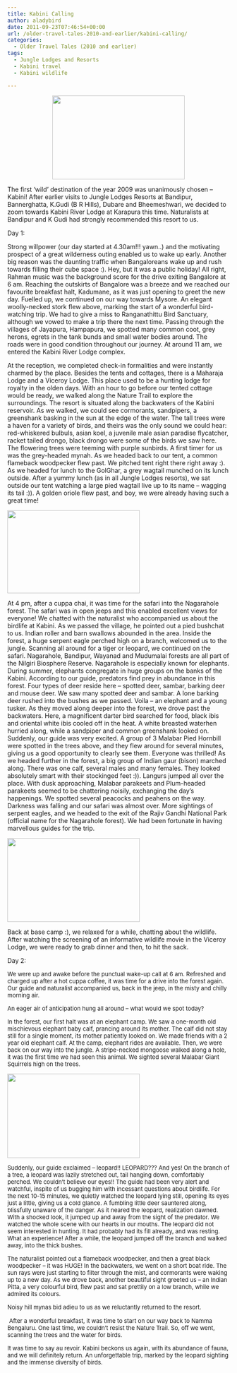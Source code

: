 ```yaml
---
title: Kabini Calling
author: aladybird
date: 2011-09-23T07:46:54+00:00
url: /older-travel-tales-2010-and-earlier/kabini-calling/
categories:
  - Older Travel Tales (2010 and earlier)
tags:
  - Jungle Lodges and Resorts
  - Kabini travel
  - Kabini wildlife

---
```

<p style="text-align:center;">
  <a href="http://funderfulworld.files.wordpress.com/2011/09/100_8423.jpg"><img class="size-medium wp-image-227 aligncenter" title="Kabini" src="http://funderfulworld.files.wordpress.com/2011/09/100_8423.jpg?w=300" alt="" width="300" height="190" srcset="http://funderfulworld.com/wp-content/uploads/2011/09/100_8423.jpg 2030w, http://funderfulworld.com/wp-content/uploads/2011/09/100_8423-300x190.jpg 300w, http://funderfulworld.com/wp-content/uploads/2011/09/100_8423-1024x651.jpg 1024w" sizes="(max-width: 300px) 100vw, 300px" /></a>
</p>

<p style="text-align:left;">
  The first &#8216;wild&#8217; destination of the year 2009 was unanimously chosen &#8211; Kabini! After earlier visits to Jungle Lodges Resorts at Bandipur, Bannerghatta, K.Gudi (B R Hills), Dubare and Bheemeshwari, we decided to zoom towards Kabini River Lodge at Karapura this time. Naturalists at Bandipur and K Gudi had strongly recommended this resort to us.
</p>

<p style="text-align:left;">
  Day 1:
</p>

<p style="text-align:left;">
  Strong willpower (our day started at 4.30am!!! yawn..) and the motivating prospect of a great wilderness outing enabled us to wake up early. Another big reason was the daunting traffic when Bangaloreans wake up and rush towards filling their cube space :). Hey, but it was a public holiday! All right, Rahman music was the background score for the drive exiting Bangalore at 6 am. Reaching the outskirts of Bangalore was a breeze and we reached our favourite breakfast halt, Kadumane, as it was just opening to greet the new day. Fuelled up, we continued on our way towards Mysore. An elegant woolly-necked stork flew above, marking the start of a wonderful bird-watching trip. We had to give a miss to Ranganathittu Bird Sanctuary, although we vowed to make a trip there the next time. Passing through the villages of Jayapura, Hampapura, we spotted many common coot, grey herons, egrets in the tank bunds and small water bodies around. The roads were in good condition throughout our journey. At around 11 am, we entered the Kabini River Lodge complex.
</p>

<p style="text-align:left;">
  At the reception, we completed check-in formalities and were instantly charmed by the place. Besides the tents and cottages, there is a Maharaja Lodge and a Viceroy Lodge. This place used to be a hunting lodge for royalty in the olden days. With an hour to go before our tented cottage would be ready, we walked along the Nature Trail to explore the surroundings. The resort is situated along the backwaters of the Kabini reservoir. As we walked, we could see cormorants, sandpipers, a greenshank basking in the sun at the edge of the water. The tall trees were a haven for a variety of birds, and theirs was the only sound we could hear: red-whiskered bulbuls, asian koel, a juvenile male asian paradise flycatcher, racket tailed drongo, black drongo were some of the birds we saw here. The flowering trees were teeming with purple sunbirds. A first timer for us was the grey-headed mynah. As we headed back to our tent, a common flameback woodpecker flew past. We pitched tent right there right away :). As we headed for lunch to the GolGhar, a grey wagtail munched on its lunch outside. After a yummy lunch (as in all Jungle Lodges resorts), we sat outside our tent watching a large pied wagtail live up to its name &#8211; wagging its tail :)). A golden oriole flew past, and boy, we were already having such a great time!
</p>

<p style="text-align:left;">
  <span style="font-family:book antiqua,palatino;font-size:small;"><a href="http://funderfulworld.files.wordpress.com/2011/09/100_8373.jpg"><img class="aligncenter size-medium wp-image-229" title="In the jungle" src="http://funderfulworld.files.wordpress.com/2011/09/100_8373.jpg?w=300" alt="" width="300" height="188" srcset="http://funderfulworld.com/wp-content/uploads/2011/09/100_8373.jpg 2032w, http://funderfulworld.com/wp-content/uploads/2011/09/100_8373-300x188.jpg 300w, http://funderfulworld.com/wp-content/uploads/2011/09/100_8373-1024x642.jpg 1024w" sizes="(max-width: 300px) 100vw, 300px" /></a></span>
</p>

<p style="text-align:left;">
  At 4 pm, after a cuppa chai, it was time for the safari into the Nagarahole forest. The safari was in open jeeps and this enabled excellent views for everyone! We chatted with the naturalist who accompanied us about the birdlife at Kabini. As we passed the village, he pointed out a pied bushchat to us. Indian roller and barn swallows abounded in the area. Inside the forest, a huge serpent eagle perched high on a branch, welcomed us to the jungle. Scanning all around for a tiger or leopard, we continued on the safari. Nagarahole, Bandipur, Wayanad and Mudumalai forests are all part of the Nilgiri Biosphere Reserve. Nagarahole is especially known for elephants. During summer, elephants congregate in huge groups on the banks of the Kabini. According to our guide, predators find prey in abundance in this forest. Four types of deer reside here &#8211; spotted deer, sambar, barking deer and mouse deer. We saw many spotted deer and sambar. A lone barking deer rushed into the bushes as we passed. Voila &#8211; an elephant and a young tusker. As they moved along deeper into the forest, we drove past the backwaters. Here, a magnificent darter bird searched for food, black ibis and oriental white ibis cooled off in the heat. A white breasted waterhen hurried along, while a sandpiper and common greenshank looked on. Suddenly, our guide was very excited. A group of 3 Malabar Pied Hornbill were spotted in the trees above, and they flew around for several minutes, giving us a good opportunity to clearly see them. Everyone was thrilled! As we headed further in the forest, a big group of Indian gaur (bison) marched along. There was one calf, several males and many females. They looked absolutely smart with their stockinged feet :)). Langurs jumped all over the place. With dusk approaching, Malabar parakeets and Plum-headed parakeets seemed to be chattering noisily, exchanging the day&#8217;s happenings. We spotted several peacocks and peahens on the way. Darkness was falling and our safari was almost over. More sightings of serpent eagles, and we headed to the exit of the Rajiv Gandhi National Park (official name for the Nagarahole forest). We had been fortunate in having marvellous guides for the trip.
</p>

<p style="text-align:left;">
  <span style="font-family:book antiqua,palatino;font-size:small;"><span style="font-family:book antiqua,palatino;font-size:small;"><a href="http://funderfulworld.files.wordpress.com/2011/09/100_8375.jpg"><img class="aligncenter size-medium wp-image-231" title="Being watched" src="http://funderfulworld.files.wordpress.com/2011/09/100_8375.jpg?w=300" alt="" width="300" height="190" /></a></span></span>
</p>

<p style="text-align:left;">
  Back at base camp :), we relaxed for a while, chatting about the wildlife. After watching the screening of an informative wildlife movie in the Viceroy Lodge, we were ready to grab dinner and then, to hit the sack.
</p>

<p style="text-align:left;">
  Day 2:
</p>

<p style="text-align:left;">
  <span style="font-size:small;">We were up and awake before the punctual wake-up call at 6 am. Refreshed and charged up after a hot cuppa coffee, it was time for a drive into the forest again. Our guide and naturalist accompanied us, back in the jeep, in the misty and chilly morning air.</span>
</p>

<p style="text-align:left;">
  <span style="font-size:small;">An eager air of anticipation hung all around &#8211; what would we spot today? </span>
</p>

<p style="text-align:left;">
  <span style="font-size:small;">In the forest, our first halt was at an elephant camp. We saw a one-month old mischievous elephant baby calf, prancing around its mother. The calf did not stay still for a single moment, its mother patiently looked on. We made friends with a 2 year old elephant calf. At the camp, elephant rides are available. Then, we were back on our way into the jungle. A stripe-necked mongoose walked along a hole, it was the first time we had seen this animal. We sighted several Malabar Giant Squirrels high on the trees.</span>
</p>

<p style="text-align:left;">
  <span style="font-size:small;"><a href="http://funderfulworld.files.wordpress.com/2011/09/100_8407.jpg"><img class="aligncenter size-medium wp-image-233" title="Leopard!" src="http://funderfulworld.files.wordpress.com/2011/09/100_8407.jpg?w=300" alt="" width="300" height="191" srcset="http://funderfulworld.com/wp-content/uploads/2011/09/100_8407.jpg 2029w, http://funderfulworld.com/wp-content/uploads/2011/09/100_8407-300x191.jpg 300w, http://funderfulworld.com/wp-content/uploads/2011/09/100_8407-1024x653.jpg 1024w" sizes="(max-width: 300px) 100vw, 300px" /></a></span>
</p>

<p style="text-align:left;">
  <span style="font-size:small;">Suddenly, our guide exclaimed &#8211; leopard!! LEOPARD??? And yes! On the branch of a tree, a leopard was lazily stretched out, tail hanging down, comfortably perched. We couldn&#8217;t believe our eyes!! The guide had been very alert and watchful, inspite of us bugging him with incessant questions about birdlife. For the next 10-15 minutes, we quietly watched the leopard lying still, opening its eyes just a little, giving us a cold glance. A fumbling little deer sauntered along, blissfully unaware of the danger. As it neared the leopard, realization dawned. With a shocked look, it jumped up and away from the sight of the predator. We watched the whole scene with our hearts in our mouths. The leopard did not seem interested in hunting. It had probably had its fill already, and was resting. What an experience! After a while, the leopard jumped off the branch and walked away, into the thick bushes. </span>
</p>

<p style="text-align:left;">
  <span style="font-size:small;">The naturalist pointed out a flameback woodpecker, and then a great black woodpecker &#8211; it was HUGE! In the backwaters, we went on a short boat ride. The sun rays were just starting to filter through the mist, and cormorants were waking up to a new day. As we drove back, another beautiful sight greeted us &#8211; an Indian Pitta, a very colourful bird, flew past and sat prettily on a low branch, while we admired its colours. </span>
</p>

<p style="text-align:left;">
  <span style="font-size:small;">Noisy hill mynas bid adieu to us as we reluctantly returned to the resort. </span>
</p>

<p style="text-align:left;">
   <span style="font-size:small;">After a wonderful breakfast, it was time to start on our way back to Namma Bengaluru. One last time, we couldn&#8217;t resist the Nature Trail. So, off we went, scanning the trees and the water for birds. </span>
</p>

<p style="text-align:left;">
  <span style="font-size:small;"><span style="font-size:small;">It was time to say au revoir. Kabini beckons us again, with its abundance of fauna, and we will definitely return. An unforgettable trip, marked by the leopard sighting and the immense diversity of birds.</span></span>
</p>